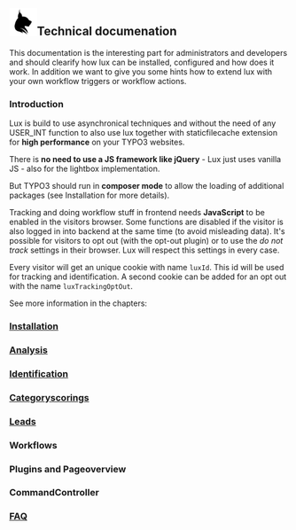 <img align="left" src="../../Resources/Public/Icons/lux.svg" width="50" />

## Technical documenation

This documentation is the interesting part for administrators and developers and should clearify how lux can be
installed, configured and how does it work. In addition we want to give you some hints how to extend lux with your own
workflow triggers or workflow actions.

### Introduction

Lux is build to use asynchronical techniques and without the need of any USER_INT function to also use lux together with
staticfilecache extension for **high performance** on your TYPO3 websites.

There is **no need to use a JS framework like jQuery** - Lux just uses vanilla JS - also for the lightbox implementation.

But TYPO3 should run in **composer mode** to allow the loading of additional packages (see Installation for more
details).

Tracking and doing workflow stuff in frontend needs **JavaScript** to be enabled in the visitors browser. Some functions
are disabled if the visitor is also logged in into backend at the same time (to avoid misleading data).
It's possible for visitors to opt out (with the opt-out plugin) or to use the *do not track* settings in their browser.
Lux will respect this settings in every case.

Every visitor will get an unique cookie with name `luxId`. This id will be used for tracking and identification.
A second cookie can be added for an opt out with the name `luxTrackingOptOut`.

See more information in the chapters:

### [Installation](Installation/Index.md)
### [Analysis](Analysis/Index.md)
### [Identification](Identification/Index.md)
### [Categoryscorings](Categoryscorings/Index.md)
### [Leads](Leads/Index.md)
### Workflows
### Plugins and Pageoverview
### CommandController
### [FAQ](FAQ/Index.md)
